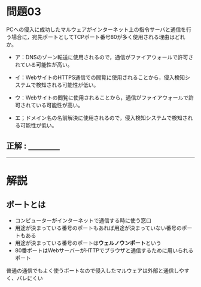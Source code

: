 # 問題03
PCへの侵入に成功したマルウェアがインターネット上の指令サーバと通信を行う場合に，宛先ポートとしてTCPポート番号80が多く使用される理由はどれか。

- ア：DNSのゾーン転送に使用されるので，通信がファイアウォールで許可されている可能性が高い。  

- イ：WebサイトのHTTPS通信での閲覧に使用されることから，侵入検知システムで検知される可能性が低い。  

- ウ：Webサイトの閲覧に使用されることから，通信がファイアウォールで許可されている可能性が高い。  

- エ；ドメイン名の名前解決に使用されるので，侵入検知システムで検知される可能性が低い。  

## 正解 : <u>　　　　</u>  
  
---  
# 解説
## ポートとは
- コンピューターがインターネットで通信する時に使う窓口
- 用途が決まっている番号のポートもあれば用途が決まっていない番号のポートもある
- 用途が決まっている番号のポートは**ウェルノウンポート**という
- 80番ポートはWebサーバーがHTTPでブラウザと通信するために用いられるポート


普通の通信でもよく使うポートなので侵入したマルウェアは外部と通信しやすく、バレにくい